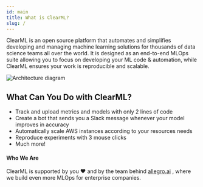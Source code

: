 ```yaml
---
id: main
title: What is ClearML?
slug: /
---
```


ClearML is an open source platform that automates and simplifies developing and managing machine learning solutions
 for thousands of data science teams all over the world.
It is designed as an end-to-end MLOps suite allowing you to focus on developing your ML code & automation, 
while ClearML ensures your work is reproducible and scalable.

![Architecture diagram](../img/clearml_architecture.png)

## What Can You Do with ClearML?

- Track and upload metrics and models with only 2 lines of code
- Create a bot that sends you a Slack message whenever your model improves in accuracy
- Automatically scale AWS instances according to your resources needs
- Reproduce experiments with 3 mouse clicks
- Much more!

#### Who We Are
ClearML is supported by you :heart: and by the team behind [allegro.ai](https://www.allegro.ai) , where we build even more MLOps for enterprise companies.